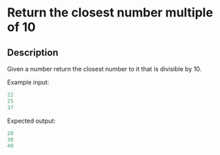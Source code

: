 # Return the closest number multiple of 10

## Description

Given a number return the closest number to it that is divisible by 10.

Example input:

```python
22
25
37
```

Expected output:

```python
20
30
40
```
